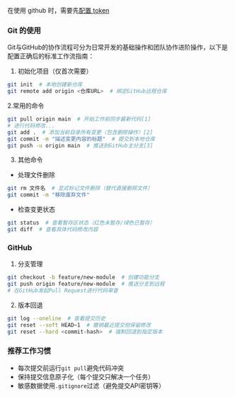 在使用 github 时，需要先[配置 token](https://github.com/orgs/community/discussions/80843)



### Git 的使用

Git与GitHub的协作流程可分为日常开发的基础操作和团队协作进阶操作，以下是配置正确后的标准工作流指南：

1. 初始化项目（仅首次需要）
```bash
git init  # 本地创建新仓库
git remote add origin <仓库URL>  # 绑定GitHub远程仓库
```

2.常用的命令

```bash
git pull origin main  # 开始工作前同步最新代码[1]
# 进行代码修改...
git add .  # 添加当前目录所有变更（包含删除操作）[2]
git commit -m "描述变更内容的标题"  # 提交到本地仓库
git push -u origin main  # 推送到GitHub主分支[3]
```

3. 其他命令

- 处理文件删除

```bash
git rm 文件名  # 显式标记文件删除（替代直接删除文件）
git commit -m "移除废弃文件"
```

- 检查变更状态

```bash
git status  # 查看暂存区状态（红色未暂存/绿色已暂存）
git diff  # 查看具体代码修改内容
```

### GitHub
1. 分支管理
```bash
git checkout -b feature/new-module  # 创建功能分支
git push origin feature/new-module  # 推送分支到远程
# 在GitHub发起Pull Request进行代码审查
```

2. 版本回退
```bash
git log --oneline  # 查看提交历史
git reset --soft HEAD~1  # 撤销最近提交但保留修改
git reset --hard <commit-hash>  # 强制回退到指定版本
```

### 推荐工作习惯
- 每次提交前运行`git pull`避免代码冲突
- 保持提交信息原子化（每个提交只解决一个任务）
- 敏感数据使用`.gitignore`过滤（避免提交API密钥等）

